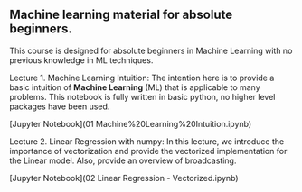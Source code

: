 ## Machine learning material for absolute beginners.
This course is designed for absolute beginners in Machine Learning with no previous knowledge
in ML techniques. 

Lecture 1. Machine Learning Intuition:
The intention here is to provide a basic intuition of **Machine Learning** (ML) that is applicable to many problems. This notebook is fully written in basic python, no higher level packages have been used. 

[Jupyter Notebook](01 Machine%20Learning%20Intuition.ipynb)

Lecture 2. Linear Regression with numpy:
In this lecture, we introduce the importance of vectorization and provide the vectorized implementation
for the Linear model. Also, provide an overview of broadcasting.

[Jupyter Notebook](02 Linear Regression - Vectorized.ipynb)